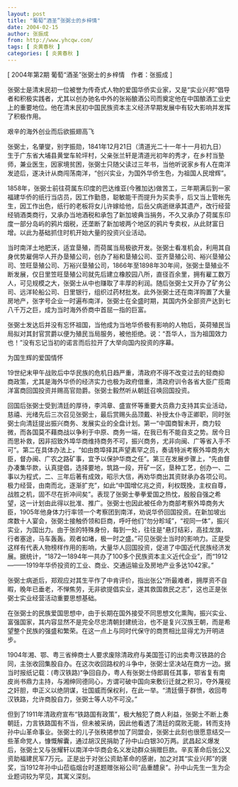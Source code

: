 ```yaml
---
layout: post
title: "葡萄“酒圣”张弼士的乡梓情"
date: 2004-02-15
author: 张振成
from: http://www.yhcqw.com/
tags: [ 炎黄春秋 ]
categories: [ 炎黄春秋 ]
---
```



[ 2004年第2期 葡萄“酒圣”张弼士的乡梓情　作者：张振成 ]


张弼士是清末民初一位被誉为传奇式人物的爱国华侨实业家，又是“实业兴邦”倡导者和积极实践者，尤其以创办驰名中外的张裕酿酒公司而奠定他在中国酿酒工业史上的重要地位。他在清末民初中国民族资本主义经济早期发展中有较大影响并发挥了积极作用。

艰辛的海外创业而后欲振翅高飞


张弼士，名肇燮，别字振勋，1841年12月21日（清道光二十一年十一月初九日）生于广东省大埔县黄堂车轮坪村，父亲张兰轩是清道光初年的秀才，在乡村当塾师，兼业医生，因家境贫困，张弼士只随父读过三年书，当他听说家乡有人在南洋发迹后，遂决计从商闯荡南洋，“创兴实业，为国外华侨生色，为祖国人民增辉”。


1858年，张弼士前往荷属东印度的巴达维亚(今雅加达)做苦工，三年期满后到一家福建华侨的纸行当店员，因工作勤恳，聪敏能干而提升为买卖手，后又当上管帐先生，因工作出色，纸行的老板将女儿许嫁给他，后岳父病逝继承其遗产，改行经营经销酒类商行，又承办当地酒税和承包了新加坡典当捐务，不久又承办了荷属东印度一部分岛屿的鸦片烟税，还垄断了新加坡两个地区的鸦片专卖权，从此财富日增。以此为基础抓住时机开始大量的投资兴业活动。


当时南洋土地肥沃，适宜垦殖，而荷属当局极欲开发。张弼士看准机会，利用其自身优势雇佣华人开办垦殖公司，创办了裕和垦殖公司、亚齐垦殖公司、裕兴垦殖公司、笠旺垦殖公司、万裕兴垦殖公司，1866年至1898年30年间，张弼士垦殖业不断发展，仅日里笠旺垦殖公司就先后建立橡胶园八所，直径百余里，拥有雇工数万人，可见规模之大，张弼士从中也赚取了丰厚的利润。随后张弼士又开办了矿务公司、远洋轮船公司、日里银行，组织过药材批发。此外张弼士还在南洋购置了大量房地产，张字号企业一时遍布南洋，张弼士在全盛时期，其国内外全部资产达到七八千万之巨，成为当时海外侨商中首屈一指的巨富。


张弼士发达后并没有忘怀祖国，当他成为当地华侨极有影响的人物后，英荷殖民当局拟对其封官赏爵以便为殖民当局服务，被他拒绝。说：“吾华人，当为祖国效力也！”没有忘记当初的诺言而后拉开了大举向国内投资的序幕。

为国生辉的爱国情怀


19世纪末甲午战败后中华民族的危机日趋严重，清政府不得不改变过去的轻商抑商政策，尤其是海外华侨的经济实力也极为政府借重，清政府训令各省大臣广揽南洋富商回国投资并赐高官勋爵。张弼士毅然听从朝廷召唤回国投资。


回国后张弼士受到清廷的厚待，李鸿章、盛宣怀等重要大员鼎力支持其实业活动，慈禧、光绪先后三次召见张弼士，最后赏赐头品顶戴、补授太仆寺正卿职，同时张弼士向清廷提出振兴商务、发展实业的全盘计划。第一“中国商智未开，商力较微，而各国莫不藉商战以争利于中原、商务一端，在我已有不能自支之势。居今日而思补救，因非招致外埠华商维持商务不可，振兴商务，尤非向闽、广等省入手不可”。第二在具体办法上，“如由商埠择其声望素罕之员，奏请特派考察外埠商务大臣，督办闽、广农之路矿事，宜予以保护华商之任”。第三在发展步骤上，“先由督办凑集华款，认真提倡，选择要地，筑路一段，开矿一区，垦种工艺，创办一、二事以为程式，二、三年后著有成效，昭示大信，再劝华商出其资财承办各项公司。极力经营，由南而北，逐渐扩充”，如此“中国增亿兆之资，利权既挽，主权自尊，战胜之机，固不尽在折冲间矣”。表现了张弼士拳拳爱国之热忱，殷殷自强之希望，这一计划由此得以批准、推广。张弼士也因此被任命为商部考察外埠商务大臣，1905年他身体力行率领一个考察团到南洋，劝说华侨回国投资。在新加坡出席数十人宴会，张弼士接触侨领和巨商，呼吁他们“勿分畛域”，“视同一体”，振兴实业，为国出力。由于张的特殊身份，每到一处，往往是“悬灯结彩，高挂龙旗，行者塞途，马车轰轰。观者如堵，极一时之盛。”可见张弼士当时的影响力。正是受这样有代表人物榜样作用的影响，大量华人回国投资，促进了中国近代民族经济发展。据统计，“1872—1894年一共办了100多个民族资本主义近代企业”，而“1912———1919年华侨投资的工业、商业、交通运输业及房地产业多达1042家。”


张弼士病逝后，郑观应对其生平作了中肯评价，指出张公“所最难者，拥厚资不自暇，晚年已垂老，不惮焦劳，无非欲提倡实业，遂其救国救民之志”，这也正是张弼士实业经营活动重要思想基础。


在张弼士的民族爱国思想中，由于长期在国外接受不同思想文化熏陶，振兴实业、富强国家，其内容显然不是完全尽忠清朝封建统治，也不是复兴汉族王朝，而是希望整个民族的强盛和繁荣。在这一点上与同时代保守的商贾相比显得尤为开明进步。


1904年湘、鄂、粤三省绅商士人要求废除清政府与美国签订的出卖粤汉铁路的合同，主张收回集股自办。在这次收回路权的斗争中，张弼士坚决站在商方一边。据当时报纸记载：(粤汉铁路)“争回自办，粤人有张弼士侍郎肩任其事，鄂省复有南皮尚书鼎力主持，与湘绅同德同心，方谓可破中国向来敷衍迁就之积习，夺外蔑视之奸胆，申正义以绝阴谋，壮国威而保权利，在此一举。“清廷慑于群愤，收回粤汉铁路，允许商股自力，张弼士等人功不可没。”


但到了1911年清政府宣布“铁路国有政策”，极大触犯了商人利益，张弼士不断上奏朝廷，力言铁路国有不当，但未被采纳，因此他看透了清廷的腐败无能，转而支持孙中山革命事业。张弼士的儿子张秩捃参加了同盟会，张弼士此刻也很愿意结交一些革命党人，慷慨解囊，通过胡汉民捐助了孙中山白银30万两。武昌起义爆发后，张弼士又与张耀轩以南洋中华商会名义发动群众捐赠巨款。辛亥革命后张公又资助福建民军7万元。正是出于对张公资助革命的感谢，加之对其“实业兴邦”的褒奖，当1912年孙中山莅临烟台时遂题赠张裕公司“品重醴泉”。孙中山先生一生为企业题词较为罕见，其寓义深刻。


